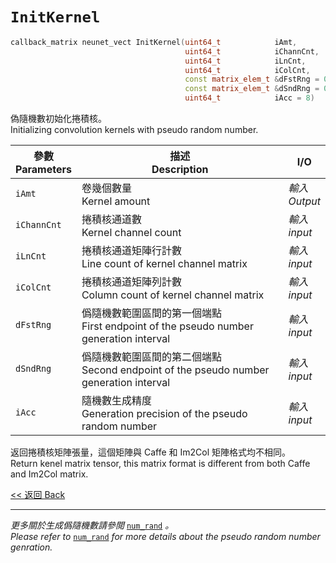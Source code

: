 # `InitKernel`

```c++
callback_matrix neunet_vect InitKernel(uint64_t            iAmt,
                                       uint64_t            iChannCnt,
                                       uint64_t            iLnCnt,
                                       uint64_t            iColCnt,
                                       const matrix_elem_t &dFstRng = 0,
                                       const matrix_elem_t &dSndRng = 0,
                                       uint64_t            iAcc = 8)
```

偽隨機數初始化捲積核。\
Initializing convolution kernels with pseudo random number.

參數<br>Parameters|描述<br>Description|I/O
-|-|-
`iAmt`|卷幾個數量<br>Kernel amount|*輸入<br>Output*
`iChannCnt`|捲積核通道數<br>Kernel channel count|*輸入<br>input*
`iLnCnt`|捲積核通道矩陣行計數<br>Line count of kernel channel matrix|*輸入<br>input*
`iColCnt`|捲積核通道矩陣列計數<br>Column count of kernel channel matrix|*輸入<br>input*
`dFstRng`|僞隨機數範圍區間的第一個端點<br>First endpoint of the pseudo number generation interval|*輸入<br>input*
`dSndRng`|僞隨機數範圍區間的第二個端點<br>Second endpoint of the pseudo number generation interval|*輸入<br>input*
`iAcc`|隨機數生成精度<br>Generation precision of the pseudo random number|*輸入<br>input*

返回捲積核矩陣張量，這個矩陣與 Caffe 和 Im2Col 矩陣格式均不相同。\
Return kenel matrix tensor, this matrix format is different from both Caffe and Im2Col matrix.

[<< 返回 Back](cover.md)

---

*更多關於生成僞隨機數請參閲* [`num_rand`](../../DigitalCalculation/num_rand.md) *。*\
*Please refer to* [`num_rand`](../../DigitalCalculation/num_rand.md) *for more details about the pseudo random number genration.*
